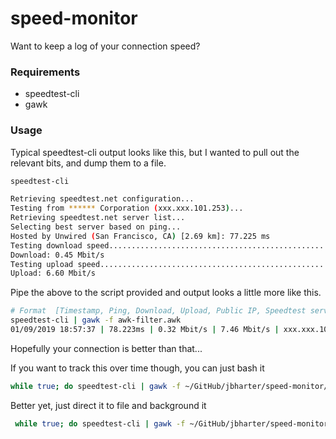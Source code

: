 # speed-monitor

Want to keep a log of your connection speed? 

### Requirements
 - speedtest-cli
 - gawk

### Usage
Typical speedtest-cli output looks like this, but I wanted to pull out the relevant bits, and dump them to a file.

```bash
speedtest-cli

Retrieving speedtest.net configuration...
Testing from ****** Corporation (xxx.xxx.101.253)...
Retrieving speedtest.net server list...
Selecting best server based on ping...
Hosted by Unwired (San Francisco, CA) [2.69 km]: 77.225 ms
Testing download speed................................................................................
Download: 0.45 Mbit/s
Testing upload speed................................................................................................
Upload: 6.60 Mbit/s

```

Pipe the above to the script provided and output looks a little more like this.

```bash
# Format  [Timestamp, Ping, Download, Upload, Public IP, Speedtest server]
speedtest-cli | gawk -f awk-filter.awk
01/09/2019 18:57:37 | 78.223ms | 0.32 Mbit/s | 7.46 Mbit/s | xxx.xxx.101.253 | Monkey Brains (San Francisco, CA) [2.69 km]
```

Hopefully your connection is better than that...

If you want to track this over time though, you can just bash it 

```bash
while true; do speedtest-cli | gawk -f ~/GitHub/jbharter/speed-monitor/awk-filter.awk; sleep 60; done 
```

Better yet, just direct it to file and background it

```bash
 while true; do speedtest-cli | gawk -f ~/GitHub/jbharter/speed-monitor/awk-filter.awk; sleep 60; done > outfile.txt & 
```